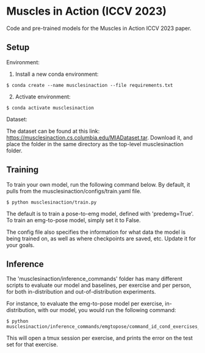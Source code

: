 # Muscles in Action (ICCV 2023)

Code and pre-trained models for the Muscles in Action ICCV 2023 paper. 

## Setup
Environment: 

1. Install a new conda environment:
```commandline
$ conda create --name musclesinaction --file requirements.txt
```
2. Activate environment:
```commandline
$ conda activate musclesinaction
```

Dataset: 

The dataset can be found at this link: https://musclesinaction.cs.columbia.edu/MIADataset.tar. Download it, and place the folder in the same directory as the top-level musclesinaction folder.



## Training 

To train your own model, run the following command below. By default, it pulls from the musclesinaction/configs/train.yaml file. 

```commandline
$ python musclesinaction/train.py
```

The default is to train a pose-to-emg model, defined with 'predemg=True'. To train an emg-to-pose model, simply set it to False. 

The config file also specifies the information for what data the model is being trained on, as well as where checkpoints are saved, etc. Update it for your goals. 


## Inference

The 'musclesinaction/inference_commands' folder has many different scripts to evaluate our model and baselines, per exercise and per person, for both in-distribution and out-of-distribution experiments. 

For instance, to evaluate the emg-to-pose model per exercise, in-distribution, with our model, you would run the following command: 

```commandline
$ python musclesinaction/inference_commands/emgtopose/command_id_cond_exercises_transf_emgtopose.py
```

This will open a tmux session per exercise, and prints the error on the test set for that exercise. 
